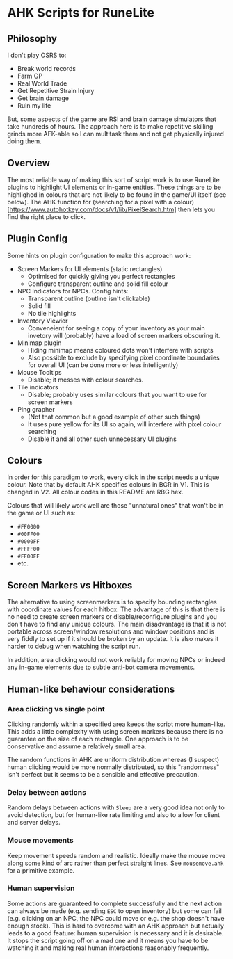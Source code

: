 # AHK Scripts for RuneLite
## Philosophy
I don't play OSRS to:
  * Break world records
  * Farm GP
  * Real World Trade
  * Get Repetitive Strain Injury
  * Get brain damage
  * Ruin my life

But, some aspects of the game are RSI and brain damage simulators that take hundreds of hours. The approach here is to make repetitive skilling grinds more AFK-able so I can multitask them and not get physically injured doing them.


## Overview
The most reliable way of making this sort of script work is to use RuneLite plugins to highlight UI elements or in-game entities. These things are to be highlighed in colours that are not likely to be found in the game/UI itself (see below).
The AHK function for (searching for a pixel with a colour)[https://www.autohotkey.com/docs/v1/lib/PixelSearch.htm] then lets you find the right place to click.

## Plugin Config
Some hints on plugin configuration to make this approach work:
  * Screen Markers for UI elements (static rectangles)
    * Optimised for quickly giving you perfect rectangles
    * Configure transparent outline and solid fill colour
  * NPC Indicators for NPCs. Config hints:
    * Transparent outline (outline isn't clickable)
    * Solid fill
    * No tile highlights
  * Inventory Viewier
    * Conveneient for seeing a copy of your inventory as your main invetory will (probably) have a load of screen markers obscuring it.
  * Minimap plugin
    * Hiding minimap means coloured dots won't interfere with scripts
    * Also possible to exclude by specifying pixel coordinate boundaries for overall UI (can be done more or less intelligently)
  * Mouse Tooltips
    * Disable; it messes with colour searches.
  * Tile indicators
    * Disable; probably uses similar colours that you want to use for screen markers
  * Ping grapher
    * (Not that common but a good example of other such things)
    * It uses pure yellow for its UI so again, will interfere with pixel colour searching
    * Disable it and all other such unnecessary UI plugins


## Colours
In order for this paradigm to work, every click in the script needs a unique colour. Note that by default AHK specifies colours in BGR in V1. This is changed in V2. All colour codes in this README are RBG hex.

Colours that will likely work well are those "unnatural ones" that won't be in the game or UI such as:
  * `#FF0000`
  * `#00FF00`
  * `#0000FF`
  * `#FFFF00`
  * `#FF00FF`
  * etc.

## Screen Markers vs Hitboxes
The alternative to using screenmarkers is to specify bounding rectangles with coordinate values for each hitbox. The advantage of this is that there is no need to create screen markers or disable/reconfigure plugins and you don't have to find any unique colours. The main disadvantage is that it is not portable across screen/window resolutions and window positions and is very fiddly to set up if it should be broken by an update. It is also makes it harder to debug when watching the script run.

In addition, area clicking would not work reliably for moving NPCs or indeed any in-game elements due to subtle anti-bot camera movements.

## Human-like behaviour considerations
### Area clicking vs single point
Clicking randomly within a specified area keeps the script more human-like. This adds a little complexity with using screen markers because there is no guarantee on the size of each rectangle. One approach is to be conservative and assume a relatively small area.

The random functions in AHK are uniform distribution whereas (I suspect) human clicking would be more normally distributed, so this "randomness" isn't perfect but it seems to be a sensible and effective precaution.

### Delay between actions
Random delays between actions with `Sleep` are a very good idea not only to avoid detection, but for human-like rate limiting and also to allow for client and server delays.

### Mouse movements
Keep movement speeds random and realistic. Ideally make the mouse move along some kind of arc rather than perfect straight lines. See `mousemove.ahk` for a primitive example.

### Human supervision
Some actions are guaranteed to complete successfully and the next action can always be made (e.g. sending `ESC` to open inventory) but some can fail (e.g. clicking on an NPC, the NPC could move or e.g. the shop doesn't have enough stock). This is hard to overcome with an AHK approach but actually leads to a good feature: human supervision is necessary and it is desirable. It stops the script going off on a mad one and it means you have to be watching it and making real human interactions reasonably frequently.
